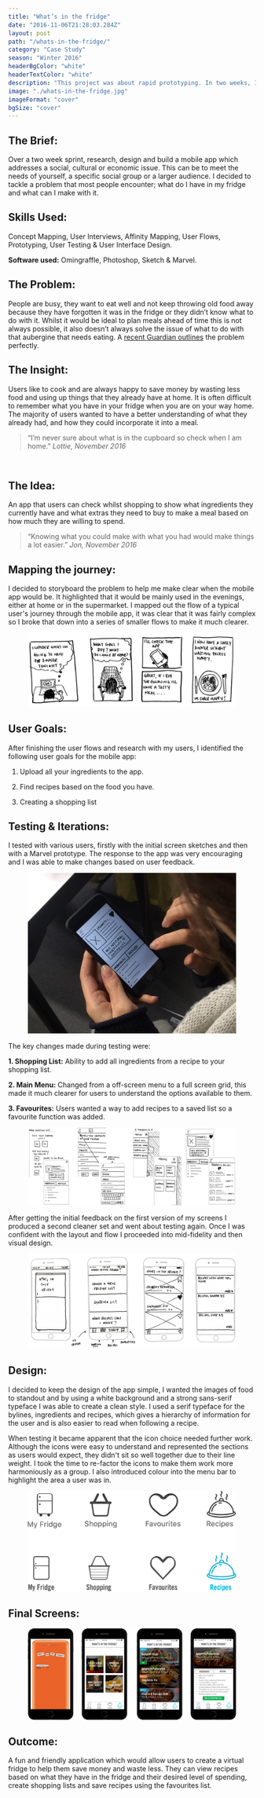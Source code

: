 ```yaml
---
title: "What’s in the fridge"
date: "2016-11-06T21:28:03.284Z"
layout: post
path: "/whats-in-the-fridge/"
category: "Case Study"
season: "Winter 2016"
headerBgColor: "white"
headerTextColor: "white"
description: "This project was about rapid prototyping. In two weeks, I researched, sketched, wire-framed and prototyped a mobile application to help people to keep track of what they had in the fridge and the meals they could make within certain budgets."
image: "./whats-in-the-fridge.jpg"
imageFormat: "cover"
bgSize: "cover"
---
```


<div class="f4 measure-wide center">

<h2 class="orange fw6">The Brief:</h2>
Over a two week sprint, research, design and build a mobile app which addresses a social, cultural or economic issue. This can be to meet the needs of yourself, a specific social group or a larger audience. I decided to tackle a problem that most people encounter; what do I have in my fridge and what can I make with it.

<h2 class="orange fw6">Skills Used:</h2>
Concept Mapping, User Interviews, Affinity Mapping, User Flows, Prototyping, User Testing & User Interface Design.

**Software used:** Omingraffle, Photoshop, Sketch & Marvel.

<h2 class="orange fw6">The Problem:</h2>
People are busy, they want to eat well and not keep throwing old food away because they have forgotten it was in the fridge or they didn’t know what to do with it. Whilst it would be ideal to plan meals ahead of time this is not always possible, it also doesn’t always solve the issue of what to do with that aubergine that needs eating. A <a href="https://www.theguardian.com/business/2017/feb/10/instagram-generation-fuelling-uk-food-waste-mountain-study-sainsburys" class="link orange dim">recent Guardian outlines</a> the problem perfectly.

<h2 class="orange fw6">The Insight:</h2>Users like to cook and are always happy to save money by wasting less food and using up things that they already have at home. It is often difficult to remember what you have in your fridge when you are on your way home. The majority of users wanted to have a better understanding of what they already had, and how they could incorporate it into a meal.

</div>

<blockquote class="f2 measure-narrow center lh-title i mid-gray bl bw2 pl4 border-box b--orange">“I’m never sure about what is in the cupboard so check when I am home.” <cite class="f6 db mt3 fs-normal orange">Lottie, November 2016</cite></blockquote>

<div class="f4 measure-wide center">

 <h2 class="orange fw6">The Idea:</h2>
An app that users can check whilst shopping to show what ingredients they currently have and what extras they need to buy to make a meal based on how much they are willing to spend.

</div>

<blockquote class="f2 measure-narrow center lh-title i mid-gray bl bw2 pl4 border-box b--orange">“Knowing what you could make with what you had would make things a lot easier.” <cite class="f6 db mt3 fs-normal orange">Jon, November 2016</cite></blockquote>


<div class="f4 measure-wide center">
<h2 class="orange fw6">Mapping the journey:</h2>
I decided to storyboard the problem to help me make clear when the mobile app would be. It highlighted that it would be mainly used in the evenings, either at home or in the supermarket.
I mapped out the flow of a typical user's journey through the mobile app, it was clear that it was fairly complex so I broke that down into a series of smaller flows to make it much clearer.

<figure class="mh0 mv3">
  <img class="border-box" src="./fridge-storyboard.jpg" alt="Competitive Analysis" />
</figure>

</div>



<div class="f4 measure-wide center">
<h2 class="orange fw6">User Goals:</h2>
After finishing the user flows and research with my users, I identified the following user goals for the mobile app:

1. Upload all your ingredients to the app.

2. Find recipes based on the food you have.

3. Creating a shopping list  

<h2 class="orange fw6">Testing & Iterations:</h2>


I tested with various users, firstly with the initial screen sketches and then with a Marvel prototype. The response to the app was very encouraging and I was able to make changes based on user feedback.

<figure class="mh0 mv3">
  <img class="border-box" src="./fridge-testing-hands.jpg" alt="User Testing" />
</figure>

The key changes made during testing were:

**1. Shopping List:** Ability to add all ingredients from a recipe to your shopping list.

**2. Main Menu:** Changed from a off-screen menu to a full screen grid, this made it much clearer for users to understand the options available to them.

**3. Favourites:** Users wanted a way to add recipes to a saved list so a favourite function was added.

</div>

<figure class="mh0 mv6">
  <img class="border-box" src="./fridge-iterations.jpg" alt="Competitive Analysis" />
</figure>

<div class="f4 measure-wide center">
After getting the initial feedback on the first version of my screens I produced a second cleaner set and went about testing again. Once I was confident with the layout and flow I proceeded into mid-fidelity and then visual design.

<figure class="mh0 mv3">
  <img class="border-box" src="./fridge-initial-screens.jpg" alt="Competitive Analysis" />
</figure>

<h2 class="orange fw6">Design:</h2>
I decided to keep the design of the app simple, I wanted the images of food to standout and by using a white background and a strong sans-serif typeface I was able to create a clean style. I used a serif typeface for the bylines, ingredients and recipes, which gives a hierarchy of information for the user and is also easier to read when following a recipe.

When testing it became apparent that the icon choice needed further work. Although the icons were easy to understand and represented the sections as users would expect, they didn't sit so well together due to their line weight. I took the time to re-factor the icons to make them work more harmoniously as a group. I also introduced colour into the menu bar to highlight the area a user was in.

<figure class="mh0 mv3">
  <img class="border-box" src="./fridge-icons.jpg" alt="Competitive Analysis" />
</figure>

<h2 class="orange fw6">Final Screens:</h2>

</div>
<figure class="mh0 mv6">
  <img class="border-box" src="./fridge-final-screens.jpg" alt="Competitive Analysis" />
</figure>

<div class="f4 measure-wide center">
<h2 class="orange fw6">Outcome:</h2>
A fun and friendly application which would allow users to create a virtual fridge to help them save money and waste less. They can view recipes based on what they have in the fridge and their desired level of spending, create shopping lists and save recipes using the favourites list.
